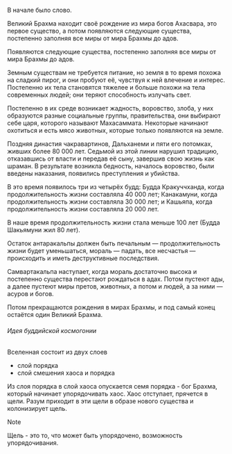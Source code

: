 В начале было слово.

Великий Брахма находит своё рождение из мира богов Ахасвара, это первое существо, а потом появляются следующие существа, постепенно заполняя все миры от мира Брахмы до адов.

Появляются следующие существа, постепенно заполняя все миры от мира Брахмы до адов.

Земным существам не требуется питание, но земля в то время похожа на сладкий пирог, и они пробуют её, чувствуя к ней влечение и интерес. Постепенно их тела становятся тяжелее и больше похожи на тела современных людей; они теряют способность излучать свет.

Постепенно в их среде возникает жадность, воровство, злоба, у них образуются разные социальные группы, правительства, они выбирают себе царя, которого называют Махасаммата. Некоторые начинают охотиться и есть мясо животных, которые только появляются на земле.

Поздняя династия чакравартинов, Дальханеми и пяти его потомках, живших более 80 000 лет. Седьмой из этой линии нарушил традицию, отказавшись от власти и передав её сыну, завершив свою жизнь как шраман. В результате возникла бедность, началось воровство, были введены наказания, появились преступления и убийства.

В это время появилось три из четырёх будд: Будда Кракуччханда, когда продолжительность жизни составляла 40 000 лет; Канакамуни, когда продолжительность жизни составляла 30 000 лет; и Кашьяпа, когда продолжительность жизни составляла 20 000 лет.

В наше время продолжительность жизни стала меньше 100 лет (Будда Шакьямуни жил 80 лет). 

Остаток антаракальпы должен быть печальным — продолжительность жизни будет уменьшаться, мораль — падать, все несчастья — происходить и иметь деструктивные последствия.

Самвартакальпа наступает, когда мораль достаточно высока и постепенно существа перестают рождаться в адах. Потом пустеют ады, а далее пустеют миры претов, животных, а потом и людей, а за ними — асуров и богов.

Потом прекращаются рождения в мирах Брахмы, и под самый конец остаётся один Великий Брахма. 

###### Идея буддийской коcмогонии
Вселенная состоит из двух слоев
- слой порядка
- слой смешения хаоса и порядка

Из слоя порядка в слой хаоса опускается семя порядка - бог Брахма, который начинает упорядочивать хаос. Хаос отступает, прячется в щели. Разум приходит в эти щели в образе нового существа и колонизирует щель.
>[!Note]
> Щель - это то, что может быть упорядочено, возможность упорядочивания.


















